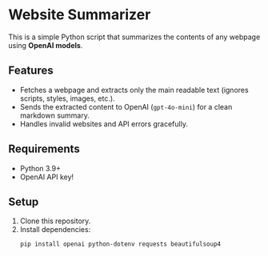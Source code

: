 # Website Summarizer

This is a simple Python script that summarizes the contents of any webpage using **OpenAI models**.

## Features
- Fetches a webpage and extracts only the main readable text (ignores scripts, styles, images, etc.).
- Sends the extracted content to OpenAI (`gpt-4o-mini`) for a clean markdown summary.
- Handles invalid websites and API errors gracefully.

## Requirements
- Python 3.9+
- OpenAI API key!

## Setup
1. Clone this repository.
2. Install dependencies:
   ```bash
   pip install openai python-dotenv requests beautifulsoup4
